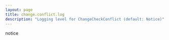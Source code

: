 ```yaml
---
layout: page
title: change.conflict.log
description: "Logging level for ChangeCheckConflict (default: Notice)"
---
```

notice